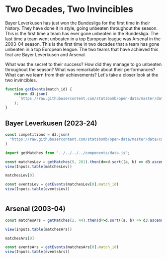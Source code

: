 # Two Decades, Two Invincibles

Bayer Leverkusen has just won the Bundesliga for the first time in their history. They have done it in style, going unbeaten throughout the season. This is the first time a team has ever gone unbeaten in the Bundesliga. The last time a team went unbeaten in a top European league was Arsenal in the 2003-04 season. This is the first time in two decades that a team has gone unbeaten in a top European league. The two teams that have achieved this feat are Bayer Leverkusen and Arsenal.

What was the secret to their success? How did they manage to go unbeaten throughout the season? What was remarkable about their performances? What can we learn from their achievements? Let's take a closer look at the two invincibles.

```js
function getEvents(match_id) {
    return d3.json(
      `https://raw.githubusercontent.com/statsbomb/open-data/master/data/events/${match_id}.json`
    );
}
```

## Bayer Leverkusen (2023-24)

```js
const competitions = d3.json(
  "https://raw.githubusercontent.com/statsbomb/open-data/master/data/competitions.json"
)
```

```js
import getMatches from "../../../../components/data.js";
```

```js
const matchesLev = getMatches(9, 281).then(d=>d.sort((a, b) => d3.ascending(a.match_date, b.match_date)))
view(Inputs.table(matchesLev))
```

```js
matchesLev[0]
```

```js
const eventsLev = getEvents(matchesLev[0].match_id)
view(Inputs.table(eventsLev))
```

```js
```


## Arsenal (2003-04)
```js
const matchesArs = getMatches(2, 44).then(d=>d.sort((a, b) => d3.ascending(a.match_date, b.match_date)))

view(Inputs.table(matchesArs))
```


```js
matchesArs[0]
```

```js
const eventsArs = getEvents(matchesArs[0].match_id)
view(Inputs.table(eventsArs))
```